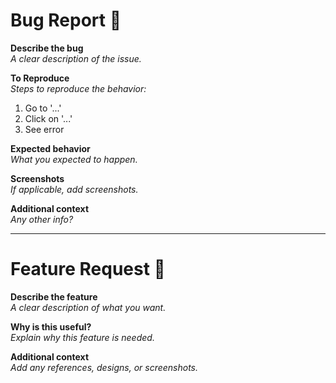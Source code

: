 # Bug Report 🐞  

**Describe the bug**  
_A clear description of the issue._  

**To Reproduce**  
_Steps to reproduce the behavior:_  
1. Go to '...'  
2. Click on '...'  
3. See error  

**Expected behavior**  
_What you expected to happen._  

**Screenshots**  
_If applicable, add screenshots._  

**Additional context**  
_Any other info?_  

---  

# Feature Request 🚀  

**Describe the feature**  
_A clear description of what you want._  

**Why is this useful?**  
_Explain why this feature is needed._  

**Additional context**  
_Add any references, designs, or screenshots._  
